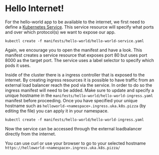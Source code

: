 # Hello Internet!

For the hello-world app to be available to the internet, we first need to define a [Kubernetes Service](https://kubernetes.io/docs/concepts/services-networking/service/). This service resource will specify what ports and over which protocol(s) we want to expose our app.

```
kubectl create -f manifests/hello-world/hello-world-service.yaml
```

Again, we encourage you to open the manifest and have a look. This manifest creates a service resource that exposes port 80 but uses port 8000 as the target port. The service uses a label selector to specify which pods it uses.

Inside of the cluster there is a ingress controller that is exposed to the internet. By creating ingress resources it is possible
to have traffic from an external load balancer reach the pod via the service. In order to do so the ingress manifest will need to be
added. Make sure to update and specify a unique hostname in the `manifests/hello-world/hello-world-ingress.yaml` manifest before proceeding.
Once you have specified your unique hostname such as `helloworld-<namespace>.ingress.uka.k8s.pizza` (by editing the file) you can apply it in your namespace.

```
kubectl create -f manifests/hello-world/hello-world-ingress.yaml
```

Now the service can be accessed through the external loadbalancer directly from the internet.

You can use curl or use your browser to go to your selected hostname `https://helloworld-<namespace>.ingress.uka.k8s.pizza/`
